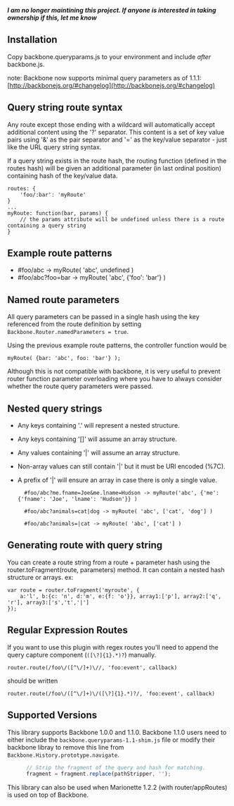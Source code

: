 ***I am no longer maintining this project.  If anyone is interested in taking ownership if this, let me know***

Installation
--------------
Copy backbone.queryparams.js to your environment and include *after* backbone.js.

note: Backbone now supports minimal query parameters as of 1.1.1: [http://backbonejs.org/#changelog](http://backbonejs.org/#changelog)

Query string route syntax
-------------------------
Any route except those ending with a wildcard will automatically accept additional content using the '?' separator. This content is a set of key value pairs using '&' as the pair separator and '=' as the key/value separator - just like the URL query string syntax.

If a query string exists in the route hash, the routing function (defined in the routes hash) will be given an additional parameter (in last ordinal position) containing hash of the key/value data.

	routes: {
		'foo/:bar': 'myRoute'
	}
	...
	myRoute: function(bar, params) {
		// the params attribute will be undefined unless there is a route containing a query string
	}

Example route patterns
----------------------
* #foo/abc -> myRoute( 'abc', undefined )
* #foo/abc?foo=bar -> myRoute( 'abc', {'foo': 'bar'} )

Named route parameters
----------------------
All query parameters can be passed in a single hash using the key referenced from the route definition by setting ```Backbone.Router.namedParameters = true```.

Using the previous example route patterns, the controller function would be
```
myRoute( {bar: 'abc', foo: 'bar'} );
```
Although this is not compatible with backbone, it is very useful to prevent router function parameter overloading where you have to always consider
whether the route query parameters were passed.

Nested query strings
-----------------------
* Any keys containing '.' will represent a nested structure.
* Any keys containing '[]' will assume an array structure.
* Any values containing '|' will assume an array structure.
* Non-array values can still contain '|' but it must be URI encoded (%7C).
* A prefix of '|' will ensure an array in case there is only a single value.

		#foo/abc?me.fname=Joe&me.lname=Hudson -> myRoute('abc', {'me': {'fname': 'Joe', 'lname': 'Hudson'}} )

		#foo/abc?animals=cat|dog -> myRoute( 'abc', ['cat', 'dog'] )

		#foo/abc?animals=|cat -> myRoute( 'abc', ['cat'] )


Generating route with query string
----------------------------------
You can create a route string from a route + parameter hash using the router.toFragment(route, parameters) method. It can contain a nested hash structure or arrays. ex:

	var route = router.toFragment('myroute', {
		a:'l', b:{c: 'n', d:'m', e:{f: 'o'}}, array1:['p'], array2:['q', 'r'], array3:['s','t','|']
	});

Regular Expression Routes
-------------------------
If you want to use this plugin with regex routes you'll need to append the query capture component (`([\?]{1}.*)?`) manually.

    router.route(/foo\/([^\/]+)\//, 'foo:event', callback)

should be written

    router.route(/foo\/([^\/]+)\/([\?]{1}.*)?/, 'foo:event', callback)

Supported Versions
------------------

This library supports Backbone 1.0.0 and 1.1.0. Backbone 1.1.0 users need to either include the `backbone.queryparams-1.1-shim.js` file or modify their backbone libray to remove this line from `Backbone.History.prototype.navigate`.

```javascript
      // Strip the fragment of the query and hash for matching.
      fragment = fragment.replace(pathStripper, '');
```
This library can also be used when Marionette 1.2.2 (with router/appRoutes) is used on top of Backbone.
